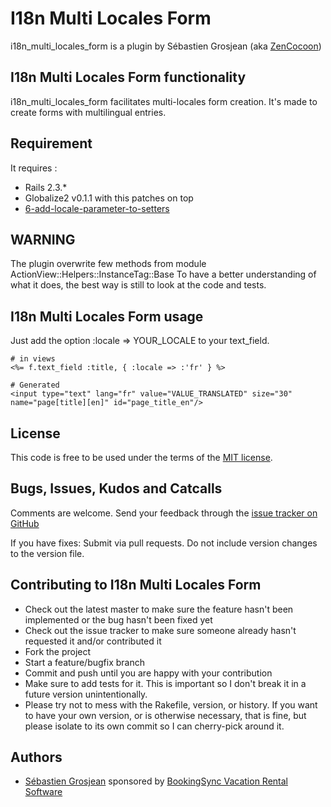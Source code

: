 # I18n Multi Locales Form

i18n_multi_locales_form is a plugin by Sébastien Grosjean (aka [ZenCocoon][zencocoon])

## I18n Multi Locales Form functionality

i18n_multi_locales_form facilitates multi-locales form creation. It's made to create forms with multilingual entries.

## Requirement

It requires :

* Rails 2.3.*
* Globalize2 v0.1.1 with this patches on top
* [6-add-locale-parameter-to-setters][patch]

## WARNING

The plugin overwrite few methods from module ActionView::Helpers::InstanceTag::Base
To have a better understanding of what it does, the best way is still to look at the code and tests.

## I18n Multi Locales Form usage

Just add the option :locale => YOUR_LOCALE to your text_field.

    # in views
    <%= f.text_field :title, { :locale => :'fr' } %>

    # Generated
    <input type="text" lang="fr" value="VALUE_TRANSLATED" size="30" name="page[title][en]" id="page_title_en"/>

## License

This code is free to be used under the terms of the [MIT license][mit].

## Bugs, Issues, Kudos and Catcalls

Comments are welcome. Send your feedback through the [issue tracker on GitHub][i]

If you have fixes: Submit via pull requests. Do not include version changes to the 
version file.

## Contributing to I18n Multi Locales Form

* Check out the latest master to make sure the feature hasn't been implemented or the bug hasn't been fixed yet
* Check out the issue tracker to make sure someone already hasn't requested it and/or contributed it
* Fork the project
* Start a feature/bugfix branch
* Commit and push until you are happy with your contribution
* Make sure to add tests for it. This is important so I don't break it in a future version unintentionally.
* Please try not to mess with the Rakefile, version, or history. If you want to have your own version, or is otherwise necessary, that is fine, but please isolate to its own commit so I can cherry-pick around it.

## Authors

* [Sébastien Grosjean][zencocoon] sponsored by [BookingSync Vacation Rental Software][bookingsync]

[patch]:http://globalize2.lighthouseapp.com/projects/15085/tickets/6-add-locale-parameter-to-setters
[mit]:http://www.opensource.org/licenses/mit-license.php
[i]:https://github.com/ZenCocoon/i18n_multi_locales_form/issues
[zencocoon]:https://github.com/ZenCocoon
[bookingsync]:http://www.bookingsync.com